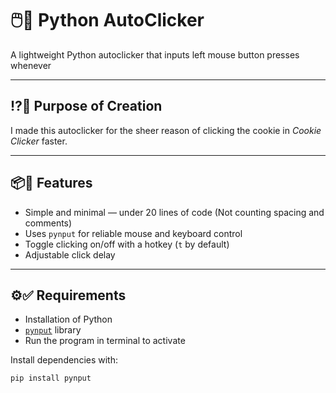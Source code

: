 # 🖱️🍪 Python AutoClicker

A lightweight Python autoclicker that inputs left mouse button presses whenever 

---

## ⁉️🤔 Purpose of Creation
I made this autoclicker for the sheer reason of clicking the cookie in *Cookie Clicker* faster.

---

## 📦🎁 Features
- Simple and minimal — under 20 lines of code (Not counting spacing and comments)
- Uses `pynput` for reliable mouse and keyboard control
- Toggle clicking on/off with a hotkey (`t` by default)  
- Adjustable click delay

---

## ⚙️✅ Requirements
- Installation of Python 
- [`pynput`](https://pypi.org/project/pynput/) library
- Run the program in terminal to activate 

Install dependencies with:
``` 
pip install pynput

